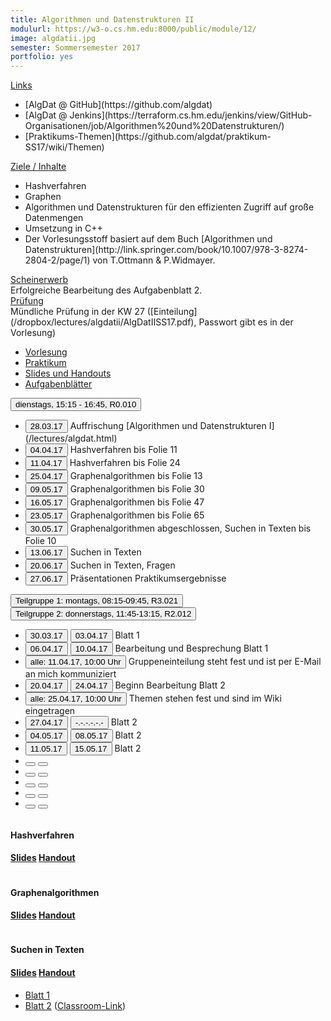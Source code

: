 ```yaml
---
title: Algorithmen und Datenstrukturen II
modulurl: https://w3-o.cs.hm.edu:8000/public/module/12/
image: algdatii.jpg
semester: Sommersemester 2017
portfolio: yes
---
```


<div class="container">
<div class="row">
<div class="col-md-4">

<div class="sidebar-box">






<div class="card-accordion card-accordion-simple card-accordion-icons-left mb80" id="card-accordion-simple" role="tablist" aria-multiselectable="true">

<!-- card 0 -->
<div class="card">
<div class="card-header accordion-header" role="tab" id="headingZero2">
<a data-toggle="collapse" data-parent="#card-accordion-simple" href="#collapseZeroList" aria-expanded="true" aria-controls="collapseZero">
Links
</a>
</div>
<div id="collapseZeroList" class="collapse show" role="tabpanel" aria-labelledby="headingZero1">
<div class="card-block">

<ul class="icon-list list-unstyled">
<li><i class="ion-checkmark-round"></i>
[AlgDat @ GitHub](https://github.com/algdat)
</li>
<li><i class="ion-checkmark-round"></i>
[AlgDat @ Jenkins](https://terraform.cs.hm.edu/jenkins/view/GitHub-Organisationen/job/Algorithmen%20und%20Datenstrukturen/)
</li>
<li><i class="ion-checkmark-round"></i>
[Praktikums-Themen](https://github.com/algdat/praktikum-SS17/wiki/Themen)
</li>
</ul>

</div>
</div>
</div> <!-- card 0 end -->

<!-- card 1 -->
<div class="card">
<div class="card-header accordion-header" role="tab" id="headingOne2">
<a class="collapsed" data-toggle="collapse" data-parent="#card-accordion-simple" href="#collapseOneList" aria-expanded="false" aria-controls="collapseOne">
Ziele / Inhalte
</a>
</div>
<div id="collapseOneList" class="collapse" role="tabpanel" aria-labelledby="headingOne1">
<div class="card-block">

<ul class="icon-list list-unstyled">
<li><i class="ion-checkmark-round"></i>
Hashverfahren
</li>
<li><i class="ion-checkmark-round"></i>
Graphen
</li>
<li><i class="ion-checkmark-round"></i>
Algorithmen und Datenstrukturen für den effizienten Zugriff auf große Datenmengen
</li>
<li><i class="ion-checkmark-round"></i>
Umsetzung in C++
</li>
<li><i class="ion-checkmark-round"></i>
Der Vorlesungsstoff basiert auf dem Buch [Algorithmen und Datenstrukturen](http://link.springer.com/book/10.1007/978-3-8274-2804-2/page/1) von T.Ottmann & P.Widmayer.
</li>
</ul>

</div>
</div>
</div> <!-- card 1 end -->

<!-- card 2 -->
<div class="card">
<div class="card-header accordion-header" role="tab" id="headingTwo2">
<a class="collapsed" data-toggle="collapse" data-parent="#card-accordion-simple" href="#collapseTwoList" aria-expanded="false" aria-controls="collapseTwo">
Scheinerwerb
</a>
</div>
<div id="collapseTwoList" class="collapse" role="tabpanel" aria-labelledby="headingTwo2">
<div class="card-block">
Erfolgreiche Bearbeitung des Aufgabenblatt 2.
</div>
</div>
</div> <!-- card 2 end -->

<!-- card 3 -->
<div class="card">
<div class="card-header accordion-header" role="tab" id="headingThree2">
<a class="collapsed" data-toggle="collapse" data-parent="#card-accordion-simple" href="#collapseThreeList" aria-expanded="false" aria-controls="collapseThree">
Prüfung
</a>
</div>
<div id="collapseThreeList" class="collapse" role="tabpanel" aria-labelledby="headingThree3">
<div class="card-block">
Mündliche Prüfung in der KW 27 ([Einteilung](/dropbox/lectures/algdatii/AlgDatIISS17.pdf),
Passwort gibt es in der Vorlesung)
</div>
</div>
</div> <!-- card 3 end -->


</div> <!-- accordion end -->
</div><!-- sidebar-box end -->

</div><!-- sidebar end -->



<div class="col-md-8">

<ul class="nav-tabs nav" role="tablist">
<li class="nav-item">
<a class="active nav-link" href="#Vorlesung" data-taget="#Vorlesung" role="tab" data-toggle="tab">
Vorlesung
</a>
</li>
<li class="nav-item">
<a class=" nav-link" href="#Praktikum" data-taget="#Praktikum" role="tab" data-toggle="tab">
Praktikum
</a>
</li>
<li class="nav-item">
<a class=" nav-link" href="#Slides" data-taget="#Slides" role="tab" data-toggle="tab">
Slides und Handouts
</a>
</li>
<li class="nav-item">
<a class=" nav-link" href="#Exercises" data-taget="#Exercises" role="tab" data-toggle="tab">
Aufgabenblätter
</a>
</li>
</ul>


<div class="tab-content">

<div class="space-30"></div>
<div role="tabpanel" class="tab-pane show active fade" id="Vorlesung" aria-expanded="true">

<button type="button" class="btn theme-btn-color-outline">dienstags, 15:15 - 16:45, R0.010</button>

<ul class="icon-list list-unstyled">
<li><button type="button" class="btn theme-btn-color-outline">28.03.17</button>
Auffrischung [Algorithmen und Datenstrukturen I](/lectures/algdat.html)</li>
<li><button type="button" class="btn theme-btn-color-outline">04.04.17</button>
Hashverfahren bis Folie 11</li>
<li><button type="button" class="btn theme-btn-color-outline">11.04.17</button>
Hashverfahren bis Folie 24</li>
<li><button type="button" class="btn theme-btn-color-outline">25.04.17</button>
Graphenalgorithmen bis Folie 13</li>
<li><button type="button" class="btn theme-btn-color-outline">09.05.17</button>
Graphenalgorithmen bis Folie 30</li>
<li><button type="button" class="btn theme-btn-color-outline">16.05.17</button>
Graphenalgorithmen bis Folie 47</li>
<li><button type="button" class="btn theme-btn-color-outline">23.05.17</button>
Graphenalgorithmen bis Folie 65</li>
<li><button type="button" class="btn theme-btn-color-outline">30.05.17</button>
Graphenalgorithmen abgeschlossen, Suchen in Texten bis Folie 10</li>
<li><button type="button" class="btn theme-btn-color-outline">13.06.17</button>
Suchen in Texten</li>
<li><button type="button" class="btn theme-btn-color-outline">20.06.17</button>
Suchen in Texten, Fragen</li>
<li><button type="button" class="btn theme-btn-color-outline">27.06.17</button>
Präsentationen Praktikumsergebnisse</li>
</ul>

</div>

<div role="tabpanel" class="tab-pane fade" id="Praktikum" aria-expanded="false">

<button type="button" class="btn btn-outline-success">Teilgruppe 1: montags, 08:15-09:45, R3.021</button>
<button type="button" class="btn btn-outline-info">Teilgruppe 2: donnerstags, 11:45-13:15, R2.012</button>

<ul class="icon-list list-unstyled">

<li>
<button type="button" class="btn btn-outline-success">30.03.17</button>
<button type="button" class="btn btn-outline-info">03.04.17</button>
Blatt 1
</li>

<li>
<button type="button" class="btn btn-outline-success">06.04.17</button>
<button type="button" class="btn btn-outline-info">10.04.17</button>
Bearbeitung und Besprechung Blatt 1
</li>

<li><button type="button" class="btn btn-outline-danger">alle: 11.04.17, 10:00 Uhr</button>
Gruppeneinteilung steht fest und ist per E-Mail an mich kommuniziert</li>

<li>
<button type="button" class="btn btn-outline-success">20.04.17</button>
<button type="button" class="btn btn-outline-info">24.04.17</button>
Beginn Bearbeitung Blatt 2
</li>

<li><button type="button" class="btn btn-outline-danger">alle: 25.04.17, 10:00 Uhr</button>
Themen stehen fest und sind im Wiki eingetragen</li>

<li>
<button type="button" class="btn btn-outline-success">27.04.17</button>
<button type="button" class="btn btn-outline-info">-.-.-.-.-.-</button>
Blatt 2
</li>

<li>
<button type="button" class="btn btn-outline-success">04.05.17</button>
<button type="button" class="btn btn-outline-info">08.05.17</button>
Blatt 2
</li>

<li>
<button type="button" class="btn btn-outline-success">11.05.17</button>
<button type="button" class="btn btn-outline-info">15.05.17</button>
Blatt 2
</li>

<li>
<button type="button" class="btn btn-outline-success"></button>
<button type="button" class="btn btn-outline-info"></button>

</li>

<li>
<button type="button" class="btn btn-outline-success"></button>
<button type="button" class="btn btn-outline-info"></button>

</li>

<li>
<button type="button" class="btn btn-outline-success"></button>
<button type="button" class="btn btn-outline-info"></button>

</li>

<li>
<button type="button" class="btn btn-outline-success"></button>
<button type="button" class="btn btn-outline-info"></button>

</li>

<li>
<button type="button" class="btn btn-outline-success"></button>
<button type="button" class="btn btn-outline-info"></button>

</li>

<!--
Teilgruppe 1    Teilgruppe 2    zu bearbeitende Aufgaben
--------------  --------------  ------------------------------------------------------
18.05.17        29.05.17        Besprechung Zwischenstand
01.06.17                        Blatt 2
08.06.17        12.06.17        Blatt 2
                19.06.17        Blatt 2
22.06.17        26.06.17        Blatt 2 -->

</ul>
</div>

<div role="tabpanel" class="tab-pane fade" id="Slides" aria-expanded="false">

<div class="row">

<div class="col-md-6 margin-btm-20">
<div class="portfolio-sec">
<div class="portfolio-thumnail">
<a href="/dropbox/lectures/algdatii/slides/01_Hashverfahren.pdf">
<img src="/assets/img/01_Hashverfahren.png" class="img-fluid" alt="">
</a>
</div>
<div class="portfolio-desc text-center">
<h4 class="portfolio-post-title">Hashverfahren</h4>
<h4><a href="/dropbox/lectures/algdatii/slides/01_Hashverfahren.pdf" class="btn theme-btn-default btn-lg">
Slides</a>
<a href="/dropbox/lectures/algdatii/handouts/01_Hashverfahren.pdf" class="btn theme-btn-default btn-lg">Handout</a></h4>
</div><!-- portfolio-desc end -->
</div><!-- portfolio-sec end -->
</div><!-- col-md-6 end -->


<div class="col-md-6 margin-btm-20">
<div class="portfolio-sec">
<div class="portfolio-thumnail">
<a href="/dropbox/lectures/algdatii/slides/02_Graphenalgorithmen.pdf">
<img src="/assets/img/02_Graphenalgorithmen.png" class="img-fluid" alt="">
</a>
</div>
<div class="portfolio-desc text-center">
<h4 class="portfolio-post-title">Graphenalgorithmen</h4>
<h4><a href="/dropbox/lectures/algdatii/slides/02_Graphenalgorithmen.pdf" class="btn theme-btn-default btn-lg">
Slides</a>
<a href="/dropbox/lectures/algdatii/handouts/02_Graphenalgorithmen.pdf" class="btn theme-btn-default btn-lg">Handout</a></h4>
</div><!-- portfolio-desc end -->
</div><!-- portfolio-sec end -->
</div><!-- col-md-6 end -->

</div><!-- row end -->

<div class="row">

<div class="col-md-6 margin-btm-20">
<div class="portfolio-sec">
<div class="portfolio-thumnail">
<a href="/dropbox/lectures/algdatii/slides/03_SuchenInTexten.pdf">
<img src="/assets/img/03_SuchenInTexten.png" class="img-fluid" alt="">
</a>
</div>
<div class="portfolio-desc text-center">
<h4 class="portfolio-post-title">Suchen in Texten</h4>
<h4><a href="/dropbox/lectures/algdatii/slides/03_SuchenInTexten.pdf" class="btn theme-btn-default btn-lg">
Slides</a>
<a href="/dropbox/lectures/algdatii/handouts/03_SuchenInTexten.pdf" class="btn theme-btn-default btn-lg">Handout</a></h4>
</div><!-- portfolio-desc end -->
</div><!-- portfolio-sec end -->
</div><!-- col-md-6 end -->

</div><!-- row end -->

</div><!-- tabpanel Slides end -->

<div role="tabpanel" class="tab-pane fade" id="Exercises" aria-expanded="false">

-   [Blatt 1](/dropbox/lectures/algdatii/exercises/Blatt01.pdf)
-   [Blatt 2](/dropbox/lectures/algdatii/exercises/Blatt02.pdf)
    ([Classroom-Link](https://classroom.github.com/group-assignment-invitations/faf8e7c4d335e057e88450724181fc5e))


</div>
</div>

</div>
</div>
</div>
